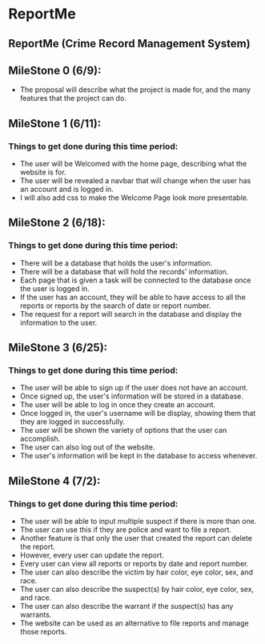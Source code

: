# ReportMe
## ReportMe (Crime Record Management System)

## MileStone 0 (6/9): 
- The proposal will describe what the project is made for, and the many features that the project can do.

## MileStone 1 (6/11):
### Things to get done during this time period:
- The user will be Welcomed with the home page, describing what the website is for.
- The user will be revealed a navbar that will change when the user has an account and is logged in. 
- I will also add css to make the Welcome Page look more presentable.</li>
## MileStone 2 (6/18): 
### Things to get done during this time period:
- There will be a database that holds the user's information.
- There will be a database that will hold the records' information.
- Each page that is given a task will be connected to the database once the user is logged in.
- If the user has an account, they will be able to have access to all the reports or reports by the search of date or report number.
- The request for a report will search in the database and display the information to the user.

## MileStone 3 (6/25):
### Things to get done during this time period:
- The user will be able to sign up if the user does not have an account.
- Once signed up, the user's information will be stored in a database.
- The user will be able to log in once they create an account.
- Once logged in, the user's username will be display, showing them that they are logged in successfully.
- The user will be shown the variety of options that the user can accomplish.
- The user can also log out of the website.
- The user's information will be kept in the database to access whenever.

## MileStone 4 (7/2): 
### Things to get done during this time period:
- The user will be able to input multiple suspect if there is more than one.
- The user can use this if they are police and want to file a report.
- Another feature is that only the user that created the report can delete the report. 
- However, every user can update the report.
- Every user can view all reports or reports by date and report number.
- The user can also describe the victim by hair color, eye color, sex, and race.
- The user can also describe the suspect(s) by hair color, eye color, sex, and race.
- The user can also describe the warrant if the suspect(s) has any warrants.
- The website can be used as an alternative to file reports and manage those reports.
